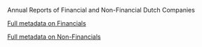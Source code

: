 Annual Reports of Financial and Non-Financial Dutch Companies

[Full metadata on Financials](api/corpusdocument/dutchannualreports/dar_Concordantietabel_AR-F_vs4.xlsx)

[Full metadata on Non-Financials](/api/corpusdocument/dutchannualreports/dar_Concordantietabel_AR-NF_vs1.xlsx)
